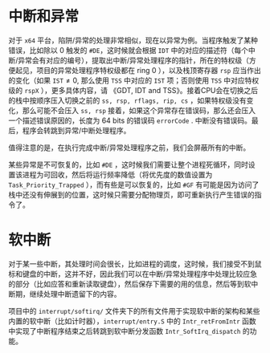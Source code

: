 # 中断和异常
对于 ``x64`` 平台，陷阱/异常的处理非常相似，现在以异常为例。当程序触发了某种错误，比如除以 $0$ 触发的 ``#DE``，这时候就会根据 ``IDT`` 中的对应的描述符（每个中断/异常会有对应的编号），提取出中断/异常处理程序的指针，所在的特权级（方便起见，项目的异常处理程序特权级都在 ring $0$ ），以及栈顶寄存器 ``rsp`` 应当作出的变化（如果 $\texttt{IST}\ne 0$, 那么使用 ``TSS`` 中对应的 $\texttt{IST}$ 项；否则使用 ``TSS`` 中对应特权级的 ``rspX`` ），更多具体内容，请 《GDT, IDT and TSS》。接着CPU会在切换之后的栈中按顺序压入切换之前的 ``ss, rsp, rflags, rip, cs`` ，如果特权级没有变化，那么可能不会压入 ``ss, rsp`` 接着，如果这个异常存在错误码，那么还会压入一个描述错误原因的，长度为 $64\mathrm{~bits}$ 的错误码 ``errorCode`` . 中断没有错误码。最后，程序会转跳到异常/中断处理程序。

值得注意的是，在执行完成中断/异常处理程序之前，我们会屏蔽所有的中断。

某些异常是不可恢复的，比如 ``#DE`` ，这时候我们需要让整个进程死循环，同时设置该进程为可回收，然后将运行频率降低（将优先度的数值设置为 ``Task_Priority_Trapped`` ），而有些是可以恢复的，比如 ``#GF`` 有可能是因为访问了栈中还没有伸展到的位置，这时候只需要分配物理页，即可重新执行产生错误的指令了。

# 软中断
对于某一些中断，其处理时间会很长，比如进程的调度，这时候，我们接受不到鼠标和键盘的中断，这并不好，因此我们可以在中断/异常处理程序中处理比较应急的部分（比如应答和重新读取键盘），然后保存下需要的用的信息，然后等到软中断期，继续处理中断遗留下的内容。

项目中的 ``interrupt/softirq/`` 文件夹下的所有文件用于实现软中断的架构和某些内置的软中断（比如计时器），``interrupt/entry.S`` 中的 ``Intr_retFromIntr`` 函数中实现了中断程序结束之后转跳到软中断分发函数 ``Intr_SoftIrq_dispatch`` 的功能。